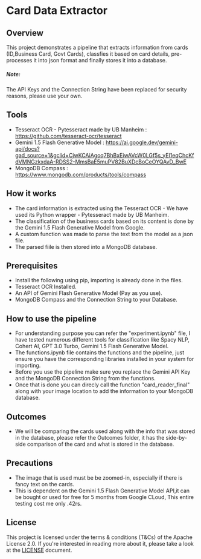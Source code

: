 # Card Data Extractor

## Overview 
This project demonstrates a pipeline that extracts information from cards (ID,Business Card, Govt Cards), classfies it based on card details, pre-processes it into json format and finally stores it into a database.

##### Note:
The API Keys and the Connection String have been replaced for security reasons, please use your own.

## Tools
- Tesseract OCR - Pytesseract made by UB Manheim :
  https://github.com/tesseract-ocr/tesseract
- Gemini 1.5 Flash Generative Model :
 https://ai.google.dev/gemini-api/docs?gad_source=1&gclid=CjwKCAiAgoq7BhBxEiwAVcW0LGf5s_yEl1eqChcKfdVMNGzkxdaA-RDSS2-MmsBaE5muPV82BuXDcBoCeOYQAvD_BwE
- MongoDB Compass :
  https://www.mongodb.com/products/tools/compass

## How it works
-  The card information is extracted using the Tesseract OCR - We have used its Python wrapper - Pytesseract made by UB Manheim.
- The classification of the business cards based on its content is done by the Gemini 1.5 Flash Generative Model from Google.
- A custom function was made to parse the text from the model as a json file.
- The parsed fiile is then stored into a MongoDB database.

## Prerequisites
- Install the following using pip, importing is already done in the files.
- Tesseract OCR Installed.
- An API of Gemini Flash Generative Model (Pay as you use).
- MongoDB Compass and the Connection String to your Database.

## How to use the pipeline
- For understanding purpose you can refer the "experiment.ipynb" file, I have tested numerous different tools for classification like Spacy NLP, Cohert AI, GPT 3.0 Turbo, Gemini 1.5 Flash Generative Model.
- The functions.ipynb file contains the functions and the pipeline, just ensure you have the corresponding libraries installed in your system for importing.
- Before you use the pipeline make sure you replace the Gemini API Key and the MongoDB Connection String from the functions.
- Once that is done you can direcly call the function "card_reader_final" along with your image location to add the information to your MongoDB database.

## Outcomes
- We will be comparing the cards used along with the info that was stored in the database, please refer the Outcomes folder, it has the side-by-side comparison of the card and what is stored in the database.

## Precautions
- The image that is used must be be zoomed-in, especially if there is fancy text on the cards.
- This is dependent on the Gemini 1.5 Flash Generative Model API,it can be bought or used for free for 5 months from Google CLoud, This entire testing cost me only .42rs.

## License
This project is licensed under the terms & conditions (T&Cs) of the Apache License 2.0. If you're interested in reading more about it, please take a look at the [LICENSE](./LICENSE) document.
